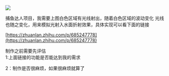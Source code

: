 ![](https://cdn.nlark.com/yuque/0/2024/png/43298529/1717069328972-cb40c36c-34f9-45f4-8480-6de0ef9d60d7.png)

捕鱼达人项目，我需要上图白色区域有光线射出，随着白色区域的波动变化  光线也随之变化，用来模拟光射入水面折射效果，具体实现可以看下面的链接

  
[https://zhuanlan.zhihu.com/p/685247778](https://zhuanlan.zhihu.com/p/685247778)

 制作之前需要先评估  
1:上面链接的功能是否能达到我的需求

2：制作是否很麻烦，如果很麻烦就算了


